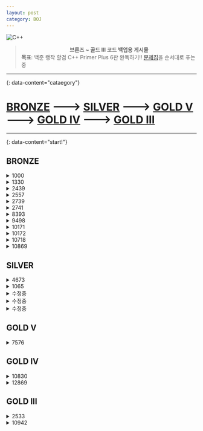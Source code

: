 ```yaml
---
layout: post
category: BOJ
---
```

![C++](https://img.shields.io/badge/c++-%2300599C.svg?style=for-the-badge&logo=c%2B%2B&logoColor=white)

> **<center>브론즈 ~ 골드 III 코드 백업용 게시물</center>** 
  **목표**: 백준 랭작 할겸 C++ Primer Plus 6판  완독하기!! [문제집][boj]을 순서대로 푸는 중

---
{: data-content="cataegory"}
# [BRONZE](#bronze) ---> [SILVER](#silver) ---> [GOLD V](#gold-v) ---> [GOLD IV](#gold-iv) ---> [GOLD III](#gold-iii)

---
{: data-content="start!"}

## BRONZE
<details>
<summary>1000</summary>
<div markdown="1">

```c++
#include <iostream>
int main()
{
    using namespace std;
    int a, b;
    cin >> a >> b;
    cout << a + b;
}
```

</div>
</details>

<details>
<summary>1330</summary>
<div markdown="1">

```c++
#include <iostream>

using namespace std;

int main()
{
    ios_base::sync_with_stdio(false);
    cout.tie(NULL);

    int A, B;
    cin >> A >> B;
    if (A > B)
        cout << ">";
    else if (A < B)
        cout << "<";
    else
        cout << "==";
    return 0;
}
```

</div>
</details>

<details>
<summary>2439</summary>
<div markdown="1">

```c++
#include <iostream>

using namespace std;

int main()
{
    ios_base::sync_with_stdio(false);
    cout.tie(NULL);

    int N;
    cin >> N;
    for (int i = 1; i <= N; i++)
    {
        for (int j = 0; j < N - i; j++)
        {
            cout << " ";
        }
        for (int j = 0; j < i; j++)
        {
            cout << "*";
        }
        cout << "\n";
    }
    return 0;
}
```

</div>
</details>

<details>
<summary>2557</summary>
<div markdown="1">

```c++
#include <iostream>

using namespace std;

int main()
{
    cout << "Hello, World!" << endl;

    return 0;
}
```

</div>
</details>

<details>
<summary>2739</summary>
<div markdown="1">

```c++
#include <iostream>

using namespace std;

int main()
{
    int N;
    cin >> N;
    for (int i = 1; i <= N; i++)
    {
        for (int j = 1; j <= i; j++)
        {
            cout << "*";
        }
        cout << "\n";
    }
    return 0;
}
```

</div>
</details>

<details>
<summary>2741</summary>
<div markdown="1">

```c++
#include <iostream>

using namespace std;

int main()
{
    ios_base::sync_with_stdio(false);
    cout.tie(NULL);

    int N;
    cin >> N;
    for (int i = 1; i <= N; i++)
    {
        cout << i
             << "\n";
    }
    return 0;
}
```

</div>
</details>

<details>
<summary>8393</summary>
<div markdown="1">

```c++
#include <iostream>

using namespace std;

int main()
{
    ios_base::sync_with_stdio(false);
    cout.tie(NULL);

    int N, sum = 0;
    cin >> N;
    for (int i = 0; i < N; i++)
    {
        sum += i + 1;
    }
    cout << sum;
    return 0;
}
```

</div>
</details>

<details>
<summary>9498</summary>
<div markdown="1">

```c++
#include <iostream>

using namespace std;

int main()
{
    int a;
    cin >> a;
    if (a >= 90 && a <= 100)
        cout << "A";
    else if (a >= 80 && a < 90)
        cout << "B";
    else if (a >= 70 && a < 80)
        cout << "C";
    else if (a >= 60 && a < 70)
        cout << "D";
    else
        cout << "F";
    return 0;
}
```

</div>
</details>

<details>
<summary>10171</summary>
<div markdown="1">

```c++
#include <iostream>
using namespace std;
int main(void)
{
    cout << "\\    /\\" << endl
         << " )  ( ')" << endl
         << "(  /  )" << endl
         << " \\(__)|" << endl;
    return 0;
}
```

</div>
</details>

<details>
<summary>10172</summary>
<div markdown="1">

```c++
#include <iostream>
using namespace std;
int main()
{
    cout << "|\\_/|" << endl
         << "|q p|   /}" << endl
         << "( 0 )\"\"\"\\" << endl
         << "|\"^\"`    |" << endl
         << "||_/=\\\\__|" << endl;

    return 0;
}
```

</div>
</details>

<details>
<summary>10718</summary>
<div markdown="1">

```c++
#include <iostream>

using namespace std;

int main()
{
    cout << "강한친구 대한육군" << endl;
    cout << "강한친구 대한육군" << endl;
    return 0;
}
```

</div>
</details>

<details>
<summary>10869</summary>
<div markdown="1">

```c++
#include <iostream>

using namespace std;

int main()
{
    int A, B;
    cin >> A >> B;
    cout << A + B << endl
         << A - B << endl
         << A * B << endl
         << A / B << endl
         << A % B << endl;
    return 0;
}
```

</div>
</details>

## SILVER
<details>
<summary>4673</summary>
<div markdown="1">

```c++
#include <iostream>

using namespace std;
bool arr[10001];

int d(int n)
{
    int sum = n;

    while (true)
    {
        if(n==0)
            break;
        sum += n % 10;
        n = n / 10;
    }

    return sum;
}

int main()
{
    ios_base::sync_with_stdio(false);
    cout.tie(NULL);

    for (int i = 1; i <= 10000; i++)
    {
        int tmp = d(i);
        if (tmp <= 10001)
        {
            arr[tmp] = true;
        }
    }

    for (int i = 1; i <= 10000; i++)
    {
        if (arr[i])
        {
            cout << i << "\n";
        }
    }

    return 0;
}
```

![ang](./image/ang.png)

머야 ~~시비ㅓㄹ~~ 침착하자

```c++
#include <iostream>

using namespace std;
bool arr[10001];

int d(int n)
{
    int sum = n;

    while (true)
    {
        if(n==0)
            break;
        sum += n % 10;
        n = n / 10;
    }

    return sum;
}

int main()
{
    ios_base::sync_with_stdio(false);
    cout.tie(NULL);

    for (int i = 1; i <= 10000; i++)
    {
        int tmp = d(i);
        if (tmp <= 10000)
        {
            arr[tmp] = true;
        }
    }

    for (int i = 1; i <= 10000; i++)
    {
        if (!arr[i])
        {
            cout << i << "\n";
        }
    }

    return 0;
}
```

</div>
</details>

<details>
<summary>1065</summary>
<div markdown="1">

```c++
#include <iostream>
using namespace std;

bool han(int n);

int main()
{
    ios_base::sync_with_stdio(false);
    cout.tie(NULL);

    int n, cnt = 0;
    cin >> n;
    for (int i = 1; i <= n; i++)
    {
        if (han(i) == true)
            cnt += 1;
    }
    cout << cnt;

    return 0;
}

bool han(int n)
{
    int hun = n / 100;
    int ten = (n / 10) % 10;
    int one = n % 10;

    if (n < 100 || (hun - ten) == (ten - one))
        return true;
    else
        return false;
}
```

</div>
</details>

<details>
<summary>수정중</summary>
<div markdown="1">

```c++

```

</div>
</details>

<details>
<summary>수정중</summary>
<div markdown="1">

```c++

```

</div>
</details>

<details>
<summary>수정중</summary>
<div markdown="1">

```c++

```

</div>
</details>

## GOLD V
<details>
<summary>7576</summary>
<div markdown="1">

```c++
#include <bits/stdc++.h>
using namespace std;

// 보관 후 하루가 지나면, 익은 토마토들 근처(4방향)에 익지 않은 토마토들이 익음.
// 보관된 토마토들이 며칠이 지나면 익을까, 최소 일수 구하기.

int M, N;
int dXY[4][2] = {{1, 0}, {-1, 0}, {0, 1}, {0, -1}}; // 4방향
vector<vector<int>> V;                              // 토마토가 심어진 곳
queue<pair<int, int>> Q;                            // 두 객체를 하나의 객체로 취급 할 수 있게 묶는 클래스

void BFS()
{
    while (!Q.empty()) // 큐가 빌 때까지 반복
    {
        pair<int, int> know = Q.front();
        Q.pop();

        for (int i = 0; i < 4; i++)
        {
            int n = know.first + dXY[i][0]; // 주변(상하좌우) 확인
            int m = know.second + dXY[i][1];

            if (0 <= n && n < N && 0 <= m && m < M && V[n][m] != -1) // 범위 안에 들어오고 토마토 있을 때
            {
                if (V[n][m] == 0 || V[n][m] > V[know.first][know.second] + 1)
                {
                    Q.push(make_pair(n, m));
                    V[n][m] = V[know.first][know.second] + 1; //날짜 증가
                }
            }
        }
    }
}

int main(void)
{
    ios_base::sync_with_stdio(0);
    cin.tie(0);
    cin >> M >> N;

    for (int i = 0; i < N; i++)
    {
        vector<int> tmp;
        for (int j = 0; j < M; j++)
        {
            int x;
            cin >> x;
            tmp.push_back(x);
        }
        V.push_back(tmp);
    }

    for (int i = 0; i < V.size(); i++)
    {
        for (int j = 0; j < V[i].size(); j++)
        {
            if (V[i][j] == 1)            //익은 토마토(1) -> 큐
                Q.push(make_pair(i, j)); // make_pair로 좌표쌍을 큐에 push
        }
    }
    BFS();

    int max = 0;

    for (int i = 0; i < V.size(); i++)
    {
        for (int j = 0; j < V[i].size(); j++)
        {
            if (V[i][j] > max)
                max = V[i][j];
            // 익지 않은 토마토가 존재하면 -1 출력
            if (V[i][j] == 0)
            {
                cout << -1 << endl;
                return 0;
            }
        }
    }

    if (max == 1) // 모든 토마토가 익어있는 상태
        cout << 0 << endl;
    else
        cout << max - 1 << endl; // 최초에 이미 익은 토마토의 배열이 1로 시작해서 -1해주기
}

```

</div>
</details>

## GOLD IV
<details>
<summary>10830</summary>
<div markdown="1">

```c++
#include <bits/stdc++.h>
using namespace std;
int N;
long long B;
vector<int> matrixMultiply(vector<int> &A, vector<int> &B)
{
    vector<int> C(N * N);
    for (int i = 0; i < N; i++)
    {
        for (int j = 0; j < N; j++)
        {
            for (int k = 0; k < N; k++)
            {
                C[i * N + j] = (C[i * N + j] + A[i * N + k] * B[k * N + j]) % 1000;
            }
        }
    }
    return C;
}
vector<int> divideNconquer(vector<int> &A, long long p)
{
    if (p == 1)
        return A;
    vector<int> C = divideNconquer(A, p / 2);
    C = matrixMultiply(C, C);
    if (p % 2)
        C = matrixMultiply(C, A);
    return C;
}
int main()
{
    ios_base::sync_with_stdio(false);
    cin.tie(NULL);
    cout.tie(NULL);
    cin >> N >> B;
    vector<int> A(N * N), ans;
    for (int i = 0; i < N * N; i++)
        cin >> A[i];
    ans = divideNconquer(A, B);
    for (int i = 0; i < N; i++)
    {
        for (int j = 0; j < N; j++)
        {
            cout << ans[i * N + j] % 1000 << ' ';
        }
        cout << '\n';
    }
    return 0;
}

```

</div>
</details>

<details>
<summary>12869</summary>
<div markdown="1">

```c++
#include <bits/stdc++.h>
using namespace std;
#define INF 987654321

int dp[61][61][61], a[3], n, visited[61][61][61];
int _a[6][3] = {
    {9, 3, 1}, {9, 1, 3}, {3, 1, 9}, {3, 9, 1}, {1, 3, 9}, {1, 9, 3}};

struct A
{
    int a, b, c;
};

queue<A> q;
int solve(int a, int b, int c)
{
    visited[a][b][c] = 1;
    q.push({a, b, c});
    while (q.size())
    {
        int a = q.front().a;
        int b = q.front().b;
        int c = q.front().c;
        q.pop();
        if (visited[0][0][0])
            break;
        for (int i = 0; i < 6; i++)
        {
            int nexta = max(0, a - _a[i][0]);
            int nextb = max(0, b - _a[i][1]);
            int nextc = max(0, c - _a[i][2]);
            if (visited[nexta][nextb][nextc])
                continue;
            visited[nexta][nextb][nextc] = visited[a][b][c] + 1;
            q.push({nexta, nextb, nextc});
        }
    }
    return visited[0][0][0] - 1;
}

int main()
{
    ios_base::sync_with_stdio(false);
    cin.tie(NULL);
    cout.tie(NULL);
    cin >> n;
    for (int i = 0; i < n; i++)
        cin >> a[i];
    cout << solve(a[0], a[1], a[2]) << "\n";
    return 0;
}
```

</div>
</details>

## GOLD III
<details>
<summary>2533</summary>
<div markdown="1">

```c++
#include <iostream>
#include <vector>
using namespace std;

int n;
int dp[1000001][2];
vector<vector<int>> edges;
vector<int> visited;

void solve(int node)
{
    visited[node] = 1;
    dp[node][0] = 0;
    dp[node][1] = 1;

    for (int i = 0; i < edges[node].size(); i++)
    {
        int child = edges[node][i];
        if (visited[child])
            continue;
        solve(child);
        dp[node][0] += dp[child][1];
        dp[node][1] += min(dp[child][0], dp[child][1]);
    }
}

int main(void)
{
    ios_base::sync_with_stdio(0);
    cin.tie(0);
    cin >> n;
    // visited 초기화, 1부터 탐색할거니까 크기는 n+1
    edges.resize(n + 1);
    visited.resize(n + 1);
    // edges 초기화
    int u, v;
    for (int i = 1; i < n; i++)
    {
        cin >> u >> v;
        // 양방향 그래프 생성
        edges[u].push_back(v);
        edges[v].push_back(u);
    }
    solve(1);
    cout << min(dp[1][0], dp[1][1]);
}
```

</div>
</details>

<details>
<summary>10942</summary>
<div markdown="1">

```c++
#include <iostream>
#include <vector>
#include <queue>
#include <algorithm>

using namespace std;

int arr[2001];
bool palindrom[2001][2001] = {
    false,
};

int main()
{
    ios_base::sync_with_stdio(false);
    cout.tie(NULL);
    cin.tie(NULL);

    int n, m, s, e;
    cin >> n;

    for (int i = 1; i <= n; i++)
    {
        cin >> arr[i];
    }

    cin >> m;

    for (int i = 1; i <= n; i++) // 길이가 1일 때
    {
        palindrom[i][i] = true;
    }

    for (int i = 1; i <= n - 1; i++) // 길이가 2일 때
    {
        if (arr[i] == arr[i + 1])
            palindrom[i][i + 1] = true;
    }

    for (int i = n - 1; i >= 1; i--)
    {
        for (int j = i + 2; j <= n; j++) // 길이가 3이상일 때
        {
            if (arr[i] == arr[j] && palindrom[i + 1][j - 1] == true)
            {
                palindrom[i][j] = true;
            }
        }
    }

    for (int i = 0; i < m; i++)
    {
        cin >> s >> e;
        cout << palindrom[s][e]
             << '\n';
    }

    return 0;
}
```

</div>
</details>


[boj]: https://www.acmicpc.net/problemset?sort=ac_desc&style=cs&style_if=nand&page=1